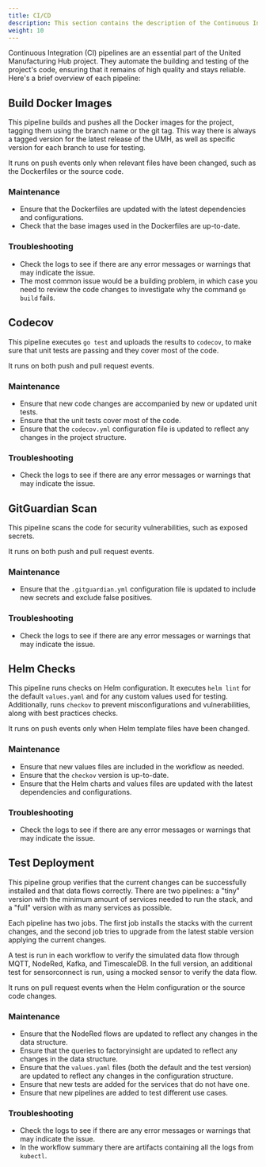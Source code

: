 ```yaml
---
title: CI/CD
description: This section contains the description of the Continuous Integration and Continuous Deployment pipelines of the United Manufacturing Hub.
weight: 10
---
```


Continuous Integration (CI) pipelines are an essential part of the United Manufacturing Hub project. They automate the building and testing of the project's code, ensuring that it remains of high quality and stays reliable. Here's a brief overview of each pipeline:

## Build Docker Images

This pipeline builds and pushes all the Docker images for the project, tagging them using the branch name or the git tag. This way there is always a tagged version for the latest release of the UMH, as well as specific version for each branch to use for testing.

It runs on push events only when relevant files have been changed, such as the Dockerfiles or the source code.

### Maintenance

- Ensure that the Dockerfiles are updated with the latest dependencies and configurations.
- Check that the base images used in the Dockerfiles are up-to-date.

### Troubleshooting

- Check the logs to see if there are any error messages or warnings that may indicate the issue.
- The most common issue would be a building problem, in which case you need to review the code changes to investigate why the command `go build` fails.

## Codecov

This pipeline executes `go test` and uploads the results to `codecov`, to make sure that unit tests are passing and they cover most of the code.

It runs on both push and pull request events.

### Maintenance

- Ensure that new code changes are accompanied by new or updated unit tests.
- Ensure that the unit tests cover most of the code.
- Ensure that the `codecov.yml` configuration file is updated to reflect any changes in the project structure.

### Troubleshooting

- Check the logs to see if there are any error messages or warnings that may indicate the issue.

## GitGuardian Scan

This pipeline scans the code for security vulnerabilities, such as exposed secrets.

It runs on both push and pull request events.

### Maintenance

- Ensure that the `.gitguardian.yml` configuration file is updated to include new secrets and exclude false positives.

### Troubleshooting

- Check the logs to see if there are any error messages or warnings that may indicate the issue.

## Helm Checks

This pipeline runs checks on Helm configuration. It executes `helm lint` for the default `values.yaml` and for any custom values used for testing. Additionally, runs `checkov` to prevent misconfigurations and vulnerabilities, along with best practices checks.

It runs on push events only when Helm template files have been changed.

### Maintenance

- Ensure that new values files are included in the workflow as needed.
- Ensure that the `checkov` version is up-to-date.
- Ensure that the Helm charts and values files are updated with the latest dependencies and configurations.

### Troubleshooting

- Check the logs to see if there are any error messages or warnings that may indicate the issue.

## Test Deployment

This pipeline group verifies that the current changes can be successfully installed and that data flows correctly. There are two pipelines: a "tiny" version with the minimum amount of services needed to run the stack, and a "full" version with as many services as possible.

Each pipeline has two jobs. The first job installs the stacks with the current changes, and the second job tries to upgrade from the latest stable version applying the current changes.

A test is run in each workflow to verify the simulated data flow through MQTT, NodeRed, Kafka, and TimescaleDB. In the full version, an additional test for sensorconnect is run, using a mocked sensor to verify the data flow.

It runs on pull request events when the Helm configuration or the source code changes.

### Maintenance

- Ensure that the NodeRed flows are updated to reflect any changes in the data structure.
- Ensure that the queries to factoryinsight are updated to reflect any changes in the data structure.
- Ensure that the `values.yaml` files (both the default and the test version) are updated to reflect any changes in the configuration structure.
- Ensure that new tests are added for the services that do not have one.
- Ensure that new pipelines are added to test different use cases.

### Troubleshooting

- Check the logs to see if there are any error messages or warnings that may indicate the issue.
- In the workflow summary there are artifacts containing all the logs from `kubectl`.